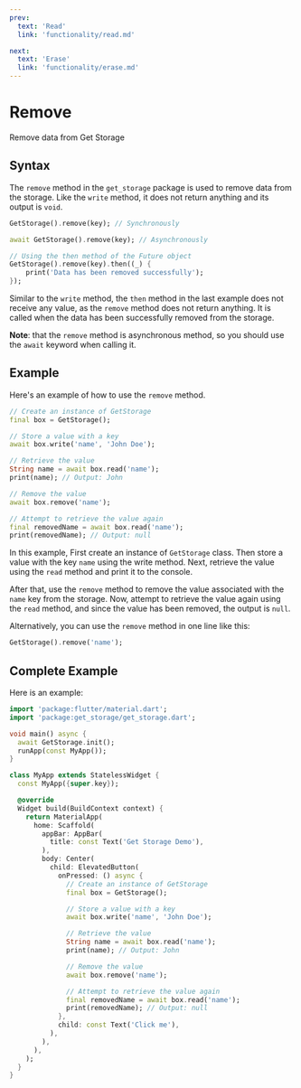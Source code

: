 ```yaml
---
prev:
  text: 'Read'
  link: 'functionality/read.md'

next:
  text: 'Erase'
  link: 'functionality/erase.md'
---
```


# Remove

Remove data from Get Storage

## Syntax

The `remove` method in the `get_storage` package is used to remove data from the storage. Like the `write` method, it does not return anything and its output is `void`.

```dart
GetStorage().remove(key); // Synchronously
```

```dart
await GetStorage().remove(key); // Asynchronously
```

```dart
// Using the then method of the Future object
GetStorage().remove(key).then((_) {
    print('Data has been removed successfully');
});
```

Similar to the `write` method, the `then` method in the last example does not receive any value, as the `remove` method does not return anything. It is called when the data has been successfully removed from the storage.

**Note**: that the `remove` method is asynchronous method, so you should use the `await` keyword when calling it.

## Example

Here's an example of how to use the `remove` method.

```dart
// Create an instance of GetStorage
final box = GetStorage();

// Store a value with a key
await box.write('name', 'John Doe');

// Retrieve the value
String name = await box.read('name');
print(name); // Output: John

// Remove the value
await box.remove('name');

// Attempt to retrieve the value again
final removedName = await box.read('name');
print(removedName); // Output: null
```

In this example, First create an instance of `GetStorage` class. Then store a value with the key `name` using the write method. Next, retrieve the value using the `read` method and print it to the console.

After that, use the `remove` method to remove the value associated with the `name` key from the storage. Now, attempt to retrieve the value again using the `read` method, and since the value has been removed, the output is `null`.

Alternatively, you can use the `remove` method in one line like this:

```dart
GetStorage().remove('name');
```

## Complete Example

Here is an example:

```dart
import 'package:flutter/material.dart';
import 'package:get_storage/get_storage.dart';

void main() async {
  await GetStorage.init();
  runApp(const MyApp());
}

class MyApp extends StatelessWidget {
  const MyApp({super.key});

  @override
  Widget build(BuildContext context) {
    return MaterialApp(
      home: Scaffold(
        appBar: AppBar(
          title: const Text('Get Storage Demo'),
        ),
        body: Center(
          child: ElevatedButton(
            onPressed: () async {
              // Create an instance of GetStorage
              final box = GetStorage();

              // Store a value with a key
              await box.write('name', 'John Doe');

              // Retrieve the value
              String name = await box.read('name');
              print(name); // Output: John

              // Remove the value
              await box.remove('name');

              // Attempt to retrieve the value again
              final removedName = await box.read('name');
              print(removedName); // Output: null
            },
            child: const Text('Click me'),
          ),
        ),
      ),
    );
  }
}
```
